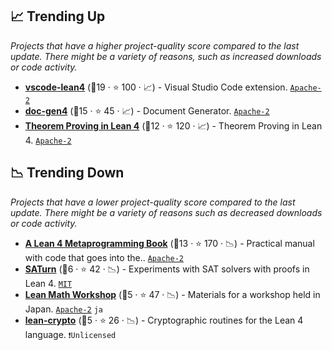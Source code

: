 ## 📈 Trending Up

_Projects that have a higher project-quality score compared to the last update. There might be a variety of reasons, such as increased downloads or code activity._

- <b><a href="https://github.com/leanprover/vscode-lean4">vscode-lean4</a></b> (🥇19 ·  ⭐ 100 · 📈) - Visual Studio Code extension. <code><a href="http://bit.ly/3nYMfla">Apache-2</a></code>
- <b><a href="https://github.com/leanprover/doc-gen4">doc-gen4</a></b> (🥉15 ·  ⭐ 45 · 📈) - Document Generator. <code><a href="http://bit.ly/3nYMfla">Apache-2</a></code>
- <b><a href="https://lean-lang.org/theorem_proving_in_lean4/">Theorem Proving in Lean 4</a></b> (🥈12 ·  ⭐ 120 · 📈) - Theorem Proving in Lean 4. <code><a href="http://bit.ly/3nYMfla">Apache-2</a></code>

## 📉 Trending Down

_Projects that have a lower project-quality score compared to the last update. There might be a variety of reasons such as decreased downloads or code activity._

- <b><a href="https://github.com/leanprover-community/lean4-metaprogramming-book">A Lean 4 Metaprogramming Book</a></b> (🥇13 ·  ⭐ 170 · 📉) - Practical manual with code that goes into the.. <code><a href="http://bit.ly/3nYMfla">Apache-2</a></code>
- <b><a href="https://github.com/siddhartha-gadgil/Saturn">SATurn</a></b> (🥉6 ·  ⭐ 42 · 📉) - Experiments with SAT solvers with proofs in Lean 4. <code><a href="http://bit.ly/34MBwT8">MIT</a></code>
- <b><a href="https://github.com/yuma-mizuno/lean-math-workshop">Lean Math Workshop</a></b> (🥉5 ·  ⭐ 47 · 📉) - Materials for a workshop held in Japan. <code><a href="http://bit.ly/3nYMfla">Apache-2</a></code> <code>ja</code>
- <b><a href="https://github.com/joehendrix/lean-crypto">lean-crypto</a></b> (🥉5 ·  ⭐ 26 · 📉) - Cryptographic routines for the Lean 4 language. <code>❗Unlicensed</code>

